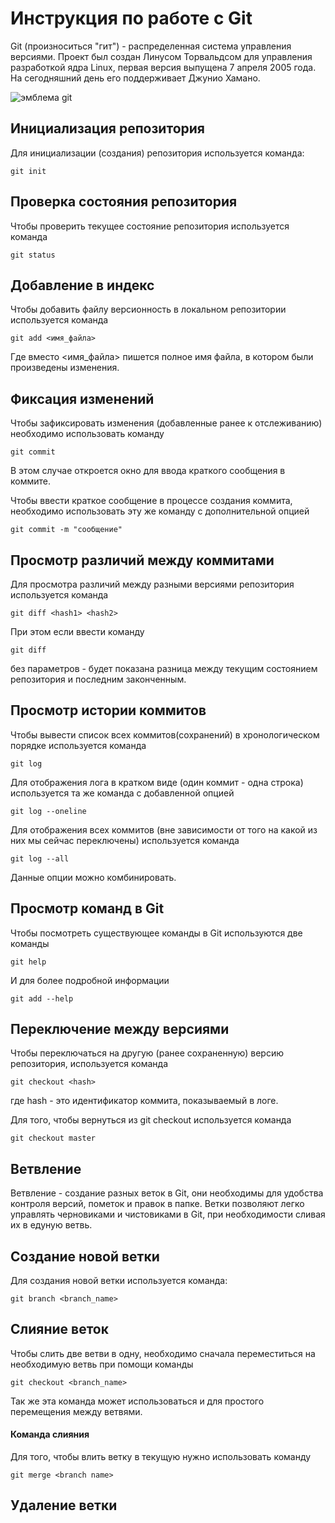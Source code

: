 # **Инструкция по работе с Git**

Git (произноситься "гит") - распределенная система управления версиями. Проект был создан Линусом Торвальдсом для управления разработкой ядра Linux, первая версия выпущена 7 апреля 2005 года. На сегодняшний день его поддерживает Джунио Хамано.

![эмблема git](git.jpg)

## Инициализация репозитория

Для инициализации (создания) репозитория используется команда:

    git init

## Проверка состояния репозитория

Чтобы проверить текущее состояние репозитория используется команда 

    git status

## Добавление в индекс

Чтобы добавить файлу версионность в локальном репозитории используется команда 

    git add <имя_файла>

Где вместо <имя_файла> пишется полное имя файла, в котором были произведены изменения. 

## Фиксация изменений

Чтобы зафиксировать изменения (добавленные ранее к отслеживанию) необходимо использовать команду 

    git commit

В этом случае откроется окно для ввода краткого сообщения в коммите.

Чтобы ввести краткое сообщение в процессе создания коммита, необходимо использовать эту же команду с дополнительной опцией 

    git commit -m "сообщение"

## Просмотр различий между коммитами

Для просмотра различий между разными версиями репозитория используется команда 

    git diff <hash1> <hash2>

При этом если ввести команду 

    git diff

без параметров - будет показана разница между текущим состоянием репозитория и последним законченным.

## Просмотр истории коммитов

Чтобы вывести список всех коммитов(сохранений) в хронологическом порядке используется команда

    git log

Для отображения лога в кратком виде (один коммит - одна строка) используется та же команда с добавленной опцией

    git log --oneline
Для отображения всех коммитов (вне зависимости от того на какой из них мы сейчас переключены) используется команда

    git log --all

Данные опции можно комбинировать.

## Просмотр команд в Git

Чтобы посмотреть существующее команды в Git используются две команды

    git help
И для более подробной информации

    git add --help

## Переключение между версиями 

Чтобы переключаться на другую (ранее сохраненную) версию репозитория, используется команда

    git checkout <hash>

где hash - это идентификатор коммита, показываемый в логе.

Для того, чтобы вернуться из git checkout используется команда 

    git checkout master
    
## Ветвление

Ветвление - создание разных веток в Git, они необходимы для удобства контроля версий, пометок и правок в папке. Ветки позволяют легко управлять черновиками и чистовиками в Git, при необходимости сливая их в едуную ветвь.

## Создание новой ветки

Для создания новой ветки используется команда:

    git branch <branch_name>
    
## Слияние веток    

Чтобы слить две ветви в одну, необходимо сначала переместиться на необходимую ветвь при помощи команды

    git checkout <branch_name>

Так же эта команда может использоваться и для простого перемещения между ветвями.

#### Команда слияния

Для того, чтобы влить ветку в текущую нужно использовать команду

    git merge <branch name>

## Удаление ветки  
